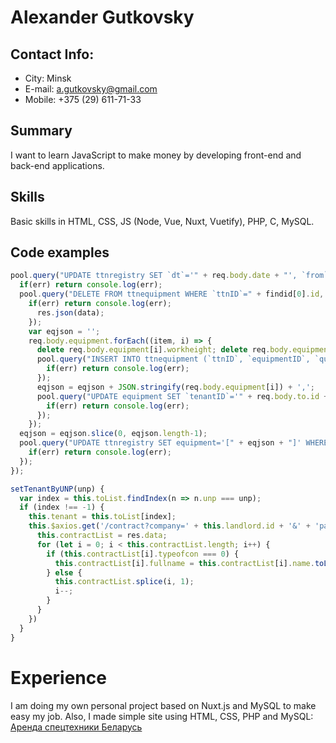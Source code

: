 # Alexander Gutkovsky

## Contact Info: 
* City: Minsk
* E-mail: a.gutkovsky@gmail.com
* Mobile: +375 (29) 611-71-33

## Summary
I want to learn JavaScript to make money by developing front-end and back-end applications.

## Skills
Basic skills in HTML, CSS, JS (Node, Vue, Nuxt, Vuetify), PHP, C, MySQL.

## Code examples
```javascript
pool.query("UPDATE ttnregistry SET `dt`='" + req.body.date + "', `from`='" + req.body.from.unp + "', `to`='" + req.body.to.unp + "', `fromID`='" + req.body.from.id + "', `toID`='" + req.body.to.id + "', `orderUNP`='" + req.body.order + "', `contract`='" + req.body.contract + "', `load`='" + req.body.load + "', `unload`='" + req.body.unload + "', `truck`='" + req.body.truck + "', `trailer`='" + req.body.trailer + "', `driver`='" + req.body.driver + "', `waylist`='" + req.body.waylist + "', `allowed`='" + req.body.allowed + "', `handover`='" + req.body.handover + "', `fromname`='" + req.body.from.name + "', `toname`='" + req.body.to.name + "' WHERE id=" + findid[0].id, function(err, data) {
  if(err) return console.log(err);
  pool.query("DELETE FROM ttnequipment WHERE `ttnID`=" + findid[0].id, function(err, data) {
    if(err) return console.log(err);
      res.json(data);
    });
    var eqjson = '';
    req.body.equipment.forEach((item, i) => {
      delete req.body.equipment[i].workheight; delete req.body.equipment[i].price; delete req.body.equipment[i].minrent; delete req.body.equipment[i].tenantID; delete req.body.equipment[i].location; delete req.body.equipment[i].rentprice;
      pool.query("INSERT INTO ttnequipment (`ttnID`, `equipmentID`, `quantity`, `cost`) VALUES ('" + findid[0].id + "', '" + req.body.equipment[i].id + "', '" + req.body.equipment[i].quantity + "', '" + req.body.equipment[i].cost + "')", function(err, data) {
        if(err) return console.log(err);
      });
      eqjson = eqjson + JSON.stringify(req.body.equipment[i]) + ',';
      pool.query("UPDATE equipment SET `tenantID`='" + req.body.to.id + "', `location`='" + req.body.unload + "' WHERE `id`='" + req.body.equipment[i].id + "'", function(err, data) {
        if(err) return console.log(err);
      });
    });
  eqjson = eqjson.slice(0, eqjson.length-1);
  pool.query("UPDATE ttnregistry SET equipment='[" + eqjson + "]' WHERE `id`=" + findid[0].id, function(err, data) {
    if(err) return console.log(err);
  });
});
```
```javascript
setTenantByUNP(unp) {
  var index = this.toList.findIndex(n => n.unp === unp);
  if (index !== -1) {
    this.tenant = this.toList[index];
    this.$axios.get('/contract?company=' + this.landlord.id + '&' + 'partner=' + this.tenant.unp).then(res => {
      this.contractList = res.data;
      for (let i = 0; i < this.contractList.length; i++) {
        if (this.contractList[i].typeofcon === 0) {
          this.contractList[i].fullname = this.contractList[i].name.toLowerCase().replace(/договор/i, 'Договору') + ' №' + this.contractList[i].number + ' от ' + this.contractList[i].dateofcon.substr(0, 10).split('-').reverse().join('.');
        } else {
          this.contractList.splice(i, 1);
          i--;
        }
      }
    })
  }
}
```

# Experience
I am doing my own personal project based on Nuxt.js and MySQL to make easy my job.
Also, I made simple site using HTML, CSS, PHP and MySQL: [Аренда спецтехники Беларусь](https://арендаспецтехники.бел/)
